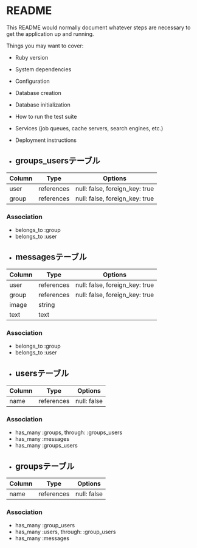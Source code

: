 # README

This README would normally document whatever steps are necessary to get the
application up and running.

Things you may want to cover:

* Ruby version

* System dependencies

* Configuration

* Database creation

* Database initialization

* How to run the test suite

* Services (job queues, cache servers, search engines, etc.)

* Deployment instructions

* ## groups_usersテーブル

|Column|Type|Options|
|------|----|-------|
|user|references|null: false, foreign_key: true|
|group|references|null: false, foreign_key: true|

### Association
- belongs_to :group
- belongs_to :user

* ## messagesテーブル

|Column|Type|Options|
|------|----|-------|
|user|references|null: false, foreign_key: true|
|group|references|null: false, foreign_key: true|
|image|string|
|text|text|


### Association
- belongs_to :group
- belongs_to :user


* ## usersテーブル

|Column|Type|Options|
|------|----|-------|
|name|references|null: false|

### Association
- has_many :groups, through: :groups_users
- has_many :messages
- has_many :groups_users


* ## groupsテーブル

|Column|Type|Options|
|------|----|-------|
|name|references|null: false|


### Association
- has_many :group_users
- has_many :users, through: :group_users
- has_many :messages

